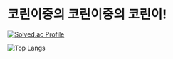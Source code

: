 # 코린이중의 코린이중의 코린이!

[![Solved.ac Profile](http://mazassumnida.wtf/api/generate_badge?boj=on8214)](https://solved.ac/on8214)

![Top Langs](http://github-readme-stats.vercel.app/api/top-langs/?username=Hypersand&layout=compact&theme=merko)

<!--
**Hypersand/Hypersand** is a ✨ _special_ ✨ repository because its `README.md` (this file) appears on your GitHub profile.

Here are some ideas to get you started:

- 🔭 I’m currently working on ...
- 🌱 I’m currently learning ...
- 👯 I’m looking to collaborate on ...
- 🤔 I’m looking for help with ...
- 💬 Ask me about ...
- 📫 How to reach me: ...
- 😄 Pronouns: ...
- ⚡ Fun fact: ...
-->
